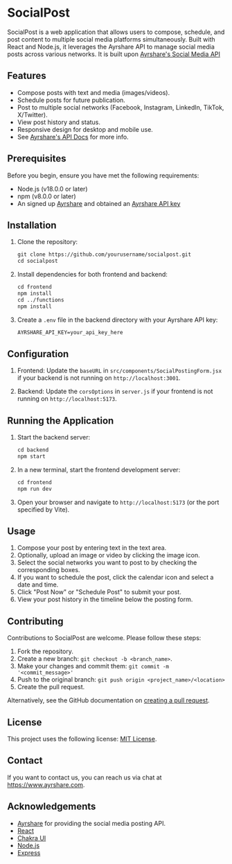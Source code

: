 # SocialPost

SocialPost is a web application that allows users to compose, schedule, and post content to multiple social media platforms simultaneously. Built with React and Node.js, it leverages the Ayrshare API to manage social media posts across various networks. It is built upon [Ayrshare's Social Media API](https://www.ayrshare.com)

## Features

- Compose posts with text and media (images/videos).
- Schedule posts for future publication.
- Post to multiple social networks (Facebook, Instagram, LinkedIn, TikTok, X/Twitter).
- View post history and status.
- Responsive design for desktop and mobile use.
- See [Ayrshare's API Docs](https://docs.ayrshare.com) for more info.

## Prerequisites

Before you begin, ensure you have met the following requirements:

- Node.js (v18.0.0 or later)
- npm (v8.0.0 or later)
- An signed up [Ayrshare](https://app.ayrshare.com) and obtained an [Ayrshare API key](https://docs.ayrshare.com/rest-api/overview#watch-how-to-use-the-social-api)

## Installation

1. Clone the repository:

   ```markdown
   git clone https://github.com/yourusername/socialpost.git
   cd socialpost
   ```

2. Install dependencies for both frontend and backend:

   ```markdown
   cd frontend
   npm install
   cd ../functions
   npm install
   ```

3. Create a `.env` file in the backend directory with your Ayrshare API key:

   ```markdown
   AYRSHARE_API_KEY=your_api_key_here
   ```

## Configuration

1. Frontend: Update the `baseURL` in `src/components/SocialPostingForm.jsx` if your backend is not running on `http://localhost:3001`.

2. Backend: Update the `corsOptions` in `server.js` if your frontend is not running on `http://localhost:5173`.

## Running the Application

1. Start the backend server:

   ```markdown
   cd backend
   npm start
   ```

2. In a new terminal, start the frontend development server:

   ```markdown
   cd frontend
   npm run dev
   ```

3. Open your browser and navigate to `http://localhost:5173` (or the port specified by Vite).

## Usage

1. Compose your post by entering text in the text area.
2. Optionally, upload an image or video by clicking the image icon.
3. Select the social networks you want to post to by checking the corresponding boxes.
4. If you want to schedule the post, click the calendar icon and select a date and time.
5. Click "Post Now" or "Schedule Post" to submit your post.
6. View your post history in the timeline below the posting form.

## Contributing

Contributions to SocialPost are welcome. Please follow these steps:

1. Fork the repository.
2. Create a new branch: `git checkout -b <branch_name>`.
3. Make your changes and commit them: `git commit -m '<commit_message>'`
4. Push to the original branch: `git push origin <project_name>/<location>`
5. Create the pull request.

Alternatively, see the GitHub documentation on [creating a pull request](https://help.github.com/articles/creating-a-pull-request/).

## License

This project uses the following license: [MIT License](https://opensource.org/license/mit).

## Contact

If you want to contact us, you can reach us via chat at <https://www.ayrshare.com>.

## Acknowledgements

- [Ayrshare](https://www.ayrshare.com) for providing the social media posting API.
- [React](https://reactjs.org/)
- [Chakra UI](https://chakra-ui.com/)
- [Node.js](https://nodejs.org/)
- [Express](https://expressjs.com/)